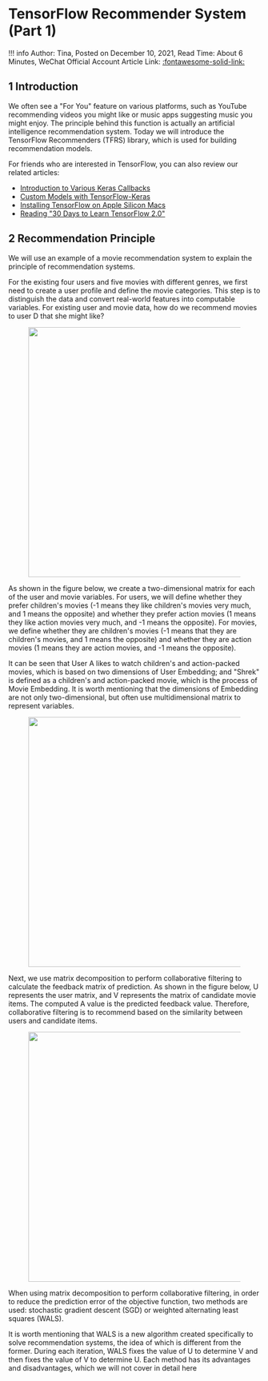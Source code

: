 # TensorFlow Recommender System (Part 1)

!!! info
    Author: Tina, Posted on December 10, 2021, Read Time: About 6 Minutes, WeChat Official Account Article Link: [:fontawesome-solid-link:](https://mp.weixin.qq.com/s/OUsG-JqqYeh9q6oAa_uhmg)

## 1 Introduction

We often see a "For You" feature on various platforms, such as YouTube recommending videos you might like or music apps suggesting music you might enjoy. The principle behind this function is actually an artificial intelligence recommendation system. Today we will introduce the TensorFlow Recommenders (TFRS) library, which is used for building recommendation models.

For friends who are interested in TensorFlow, you can also review our related articles:

- [Introduction to Various Keras Callbacks](https://mp.weixin.qq.com/s/N3_1lJ_a1gAVLyqsXUwN9Q)
- [Custom Models with TensorFlow-Keras](https://mp.weixin.qq.com/s/z2uBxwe8UNDXWMDNS_k-Gg)
- [Installing TensorFlow on Apple Silicon Macs](https://mp.weixin.qq.com/s/QHZW_lcMo_nPQWDYPDGREg)
- [Reading "30 Days to Learn TensorFlow 2.0"](https://mp.weixin.qq.com/s/cw2DW7al5nJV93roAN_gwg)

## 2 Recommendation Principle

We will use an example of a movie recommendation system to explain the principle of recommendation systems.

For the existing four users and five movies with different genres, we first need to create a user profile and define the movie categories. This step is to distinguish the data and convert real-world features into computable variables. For existing user and movie data, how do we recommend movies to user D that she might like?

<figure>
  <img src="https://cdn.jsdelivr.net/gh/BulletTech2021/Pics/img/movie1.png" width="500" />
</figure>

As shown in the figure below, we create a two-dimensional matrix for each of the user and movie variables. For users, we will define whether they prefer children's movies (-1 means they like children's movies very much, and 1 means the opposite) and whether they prefer action movies (1 means they like action movies very much, and -1 means the opposite). For movies, we define whether they are children's movies (-1 means that they are children's movies, and 1 means the opposite) and whether they are action movies (1 means they are action movies, and -1 means the opposite).

It can be seen that User A likes to watch children's and action-packed movies, which is based on two dimensions of User Embedding; and "Shrek" is defined as a children's and action-packed movie, which is the process of Movie Embedding. It is worth mentioning that the dimensions of Embedding are not only two-dimensional, but often use multidimensional matrix to represent variables.

<figure>
  <img src="https://cdn.jsdelivr.net/gh/BulletTech2021/Pics/img/movie2.png" width="500" />
</figure>

Next, we use matrix decomposition to perform collaborative filtering to calculate the feedback matrix of prediction. As shown in the figure below, U represents the user matrix, and V represents the matrix of candidate movie items. The computed A value is the predicted feedback value. Therefore, collaborative filtering is to recommend based on the similarity between users and candidate items.

<figure>
  <img src="https://cdn.jsdelivr.net/gh/BulletTech2021/Pics/img/movie3.png" width="500" />
</figure>

When using matrix decomposition to perform collaborative filtering, in order to reduce the prediction error of the objective function, two methods are used: stochastic gradient descent (SGD) or weighted alternating least squares (WALS).

It is worth mentioning that WALS is a new algorithm created specifically to solve recommendation systems, the idea of which is different from the former. During each iteration, WALS fixes the value of U to determine V and then fixes the value of V to determine U. Each method has its advantages and disadvantages, which we will not cover in detail here